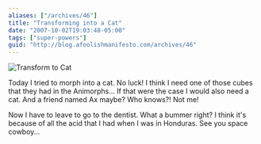 ```yaml
---
aliases: ["/archives/46"]
title: "Transforming into a Cat"
date: "2007-10-02T19:03:48-05:00"
tags: ["super-powers"]
guid: "http://blog.afoolishmanifesto.com/archives/46"
---
```

![Transform to Cat](/wp-content/uploads/2007/10/transformtocat2.png)

Today I tried to morph into a cat. No luck! I think I need one of those cubes that they had in the Animorphs... If that were the case I would also need a cat. And a friend named Ax maybe? Who knows?! Not me!

Now I have to leave to go to the dentist. What a bummer right? I think it's because of all the acid that I had when I was in Honduras. See you space cowboy...
